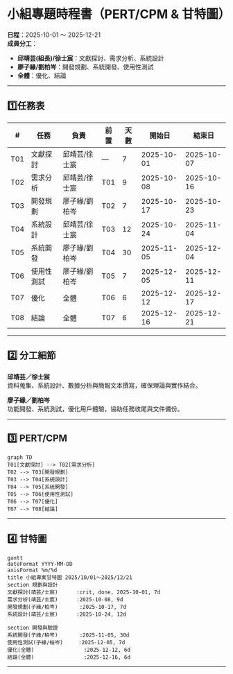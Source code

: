 # 小組專題時程書（PERT/CPM & 甘特圖）

**日程**：2025-10-01 ～ 2025-12-21  
**成員分工**：  
- **邱靖芸(組長)/徐士宸**：文獻探討、需求分析、系統設計  
- **廖子緣/劉柏岑**：開發規劃、系統開發、使用性測試  
- **全體**：優化、結論  

---

## 1️⃣任務表

| #   | 任務         | 負責           | 前置   | 天數 | 開始日     | 結束日     |
|-----|--------------|----------------|--------|------|------------|------------|
| T01 | 文獻探討     | 邱靖芸/徐士宸  | —      | 7    | 2025-10-01 | 2025-10-07 |
| T02 | 需求分析     | 邱靖芸/徐士宸  | T01    | 9    | 2025-10-08 | 2025-10-16 |
| T03 | 開發規劃     | 廖子緣/劉柏岑   | T02    | 7    | 2025-10-17 | 2025-10-23 |
| T04 | 系統設計     | 邱靖芸/徐士宸  | T03    | 12   | 2025-10-24 | 2025-11-04 |
| T05 | 系統開發     | 廖子緣/劉柏岑   | T04    | 30   | 2025-11-05 | 2025-12-04 |
| T06 | 使用性測試   | 廖子緣/劉柏岑   | T05    | 7    | 2025-12-05 | 2025-12-11 |
| T07 | 優化         | 全體           | T06    | 6    | 2025-12-12 | 2025-12-17 |
| T08 | 結論         | 全體           | T07    | 6    | 2025-12-16 | 2025-12-21 |

---



## 2️⃣ 分工細節

**邱靖芸／徐士宸**  
資料蒐集、系統設計、數據分析與簡報文本撰寫，確保理論與實作結合。

**廖子緣／劉柏岑**  
功能開發、系統測試，優化用戶體驗，協助任務收尾與文件備份。

---

## 3️⃣ PERT/CPM 
```mermaid
graph TD
T01[文獻探討] --> T02[需求分析]
T02 --> T03[開發規劃]
T03 --> T04[系統設計]
T04 --> T05[系統開發]
T05 --> T06[使用性測試]
T06 --> T07[優化]
T07 --> T08[結論]

```
---

## 4️⃣ 甘特圖
```mermaid
gantt
dateFormat YYYY-MM-DD
axisFormat %m/%d
title 小組專案甘特圖 2025/10/01～2025/12/21
section 規劃與設計
文獻探討(靖芸/士宸)      :crit, done, 2025-10-01, 7d
需求分析(靖芸/士宸)      :2025-10-08, 9d
開發規劃(子緣/柏岑)       :2025-10-17, 7d
系統設計(靖芸/士宸)      :2025-10-24, 12d

section 開發與驗證
系統開發(子緣/柏岑)       :2025-11-05, 30d
使用性測試(子緣/柏岑)     :2025-12-05, 7d
優化(全體)                :2025-12-12, 6d
結論(全體)                :2025-12-16, 6d

```

---
